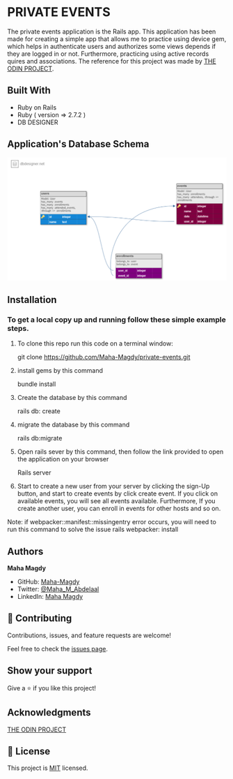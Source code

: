 # PRIVATE EVENTS

The private events application is the Rails app. This application has been made for creating a simple app that allows me to practice using device gem, which helps in authenticate users and authorizes some views depends if they are logged in or not. Furthermore, practicing using active records quires and associations.
The reference for this project was made by [THE ODIN PROJECT](https://www.theodinproject.com/paths/full-stack-ruby-on-rails/courses/ruby-on-rails/lessons/associations).

## Built With

- Ruby on Rails
- Ruby ( version => 2.7.2 )
- DB DESIGNER

## Application's Database Schema
![screenshot](app/assets/images/dbdesigner.png)

## Installation

### To get a local copy up and running follow these simple example steps.

1. To clone this repo run this code on a terminal window: 

   git clone https://github.com/Maha-Magdy/private-events.git

2. install gems by this command

   bundle install

3. Create the database by this command

   rails db: create

4. migrate the database by this command

   rails db:migrate

5. Open rails sever by this command, then follow the link provided to open the application on your browser

   Rails server

6. Start to create a new user from your server by clicking the sign-Up button, and start to create events by click create event. If you click on available events, you will see all events available. Furthermore, If you create another user, you can enroll in events for other hosts and so on.

Note: if webpacker::manifest::missingentry error occurs, you will need to run this command to solve the issue
rails webpacker: install

## Authors

**Maha Magdy**

- GitHub: [Maha-Magdy](https://github.com/Maha-Magdy)
- Twitter: [@Maha_M_Abdelaal](https://twitter.com/Maha_M_Abdelaal)
- LinkedIn: [Maha Magdy](https://www.linkedin.com/in/maha-magdy-abdelaal/)

## 🤝 Contributing

Contributions, issues, and feature requests are welcome!

Feel free to check the [issues page]( https://github.com/Maha-Magdy/private-events/issues ).

## Show your support

Give a ⭐️ if you like this project!

## Acknowledgments
[THE ODIN PROJECT](https://www.theodinproject.com/paths/full-stack-ruby-on-rails/courses/ruby-on-rails/lessons/active-record-associations)

## 📝 License

This project is [MIT](./LICENSE) licensed.
